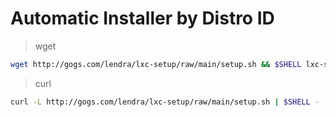 # Automatic Installer by Distro ID

> wget

```bash
wget http://gogs.com/lendra/lxc-setup/raw/main/setup.sh && $SHELL lxc-setup
```

> curl

```bash
curl -L http://gogs.com/lendra/lxc-setup/raw/main/setup.sh | $SHELL -
```

